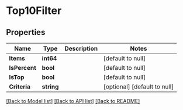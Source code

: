 # Top10Filter

## Properties
Name | Type | Description | Notes
------------ | ------------- | ------------- | -------------
**Items** | **int64** |  | [default to null]
**IsPercent** | **bool** |  | [default to null]
**IsTop** | **bool** |  | [default to null]
**Criteria** | **string** |  | [optional] [default to null]

[[Back to Model list]](../README.md#documentation-for-models) [[Back to API list]](../README.md#documentation-for-api-endpoints) [[Back to README]](../README.md)


